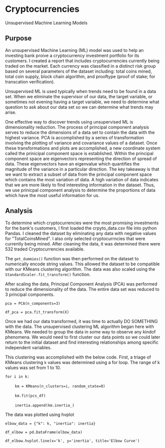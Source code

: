 # Cryptocurrencies
Unsupervised Machine Learning Models

## Purpose
An unsupervised Machine Learning (ML) model was used to help an investing bank proive a cryptocurrency investment portfolio for its customers.
I created a report that includes cryptocurrencies currently being traded on the market. Each currency was classified in a distinct risk group
based on several parameters of the dataset including: total coins mined, total coin supply, block chain algorithm, and prooftype (proof of stake; for transcation verification).

Unsupervised ML is used typically when trends need to be found in a data set. When we eliminate the supervisor of our data, the target variable, or sometimes not evening having a target variable,
we need to determine what question to ask about our data set so we can determine what trends may arise.

One effective way to discover trends using unsupervised ML is dimensionality reduction.
The process of principal component analysis serves to reduce the dimensions of a data set to contain the data with the highest variance.
PCA is accomplished by a series of transformation involving the plotting of variance and covariance values of a dataset.
Once these transformations and plots are accomplished, a new coordinate system called the prinicipal component space is established.
Within the principal component space are eigenvectors representing the direction of spread of data. These eigenvectors have an eigenvalue which quantifies
the magnitude of the variance in a particular direction.
The key takeaway is that we want to extract a subset of data from the principal component space which contains the most variation of data.
A high variation of data indicates that we are more likely to find interesting information in the dataset.
Thus, we use prinicpal component analysis to determine the proportions of data which have the most useful information for us.


## Analysis

To determine which cryptocurrencies were the most promising investments for the bank's customers, I first loaded the crpyto_data.csv file into python Pandas.
I cleaned the dataset by eliminating any data with negative values for "TotalCoinsMined". I also only selected cryptocurrncies that were currently being mined.
After cleaning the data, it was determined there were 532 traded Cryptocurrencies available.

The `get_dummies()` function was then performed on the dataset to numerically encode string values. This allowed the dataset to be compatible with our KMeans clustering algorithm.
The data was also scaled using the `StandardScaler.fit_transform()` function.

After scaling the data, Principal Component Analysis (PCA) was performed to reduce the dimensionality of the data.
The entire data set was reduced to 3 principal components. 

`pca = PCA(n_components=3)`

`df_pca = pca.fit_transform(X)`

Once we had our data transformed, it was time to actually DO SOMETHING with the data.
The unsupervised clustering ML algorithm began here with KMeans. We needed to group the data in some way to observe any kindof phenomena.
We would need to first cluster our data points so we could later return to the initial dataset and find interesting relationships among specific independent variables.

This clustering was accomplished with the below code.
First, a triage of KMeans clustering `k` values was determined using a for loop. The range of k values was set from 1 to 10.

`for i in k:`

&nbsp;&nbsp;&nbsp;&nbsp;&nbsp;&nbsp;&nbsp;&nbsp;`km = KMeans(n_clusters=i, random_state=0)`

&nbsp;&nbsp;&nbsp;&nbsp;&nbsp;&nbsp;&nbsp;&nbsp;`km.fit(pcs_df)`

&nbsp;&nbsp;&nbsp;&nbsp;&nbsp;&nbsp;&nbsp;&nbsp;`inertia.append(km.inertia_)`

The data was plotted using hvplot

`elbow_data = {"k": k, "inertia": inertia}`

`df_elbow = pd.DataFrame(elbow_data)`


`df_elbow.hvplot.line(x='k', y='inertia', title='Elbow Curve')`

![]()